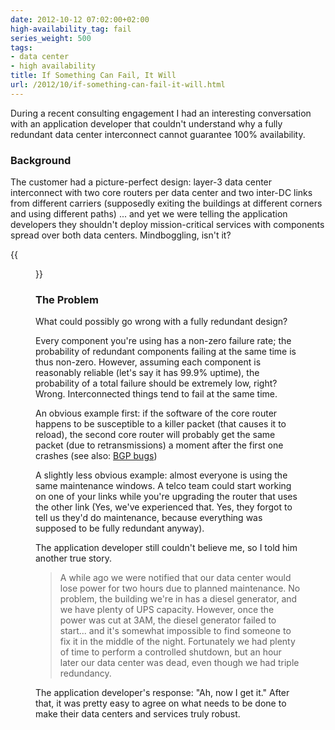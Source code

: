 ```yaml
---
date: 2012-10-12 07:02:00+02:00
high-availability_tag: fail
series_weight: 500
tags:
- data center
- high availability
title: If Something Can Fail, It Will
url: /2012/10/if-something-can-fail-it-will.html
---
```

During a recent consulting engagement I had an interesting conversation with an application developer that couldn't understand why a fully redundant data center interconnect cannot guarantee 100% availability.
<!--more-->
### Background

The customer had a picture-perfect design: layer-3 data center interconnect with two core routers per data center and two inter-DC links from different carriers (supposedly exiting the buildings at different corners and using different paths) \... and yet we were telling the application developers they shouldn't deploy mission-critical services with components spread over both data centers. Mindboggling, isn't it?

{{<figure src="/2012/10/s400-RedundantDCI.png" caption="Fully redundant data center design">}}

### The Problem

What could possibly go wrong with a fully redundant design?

Every component you\'re using has a non-zero failure rate; the probability of redundant components failing at the same time is thus non-zero. However, assuming each component is reasonably reliable (let's say it has 99.9% uptime), the probability of a total failure should be extremely low, right? Wrong. Interconnected things tend to fail at the same time.

An obvious example first: if the software of the core router happens to be susceptible to a killer packet (that causes it to reload), the second core router will probably get the same packet (due to retransmissions) a moment after the first one crashes (see also: [BGP bugs](https://blog.ipspace.net/2009/02/root-cause-analysis-oversized-as-paths.html))

A slightly less obvious example: almost everyone is using the same maintenance windows. A telco team could start working on one of your links while you're upgrading the router that uses the other link (Yes, we've experienced that. Yes, they forgot to tell us they'd do maintenance, because everything was supposed to be fully redundant anyway).

The application developer still couldn't believe me, so I told him another true story.

> A while ago we were notified that our data center would lose power for two hours due to planned maintenance. No problem, the building we're in has a diesel generator, and we have plenty of UPS capacity. However, once the power was cut at 3AM, the diesel generator failed to start... and it's somewhat impossible to find someone to fix it in the middle of the night. Fortunately we had plenty of time to perform a controlled shutdown, but an hour later our data center was dead, even though we had triple redundancy.

The application developer's response: "Ah, now I get it." After that, it was pretty easy to agree on what needs to be done to make their data centers and services truly robust.
